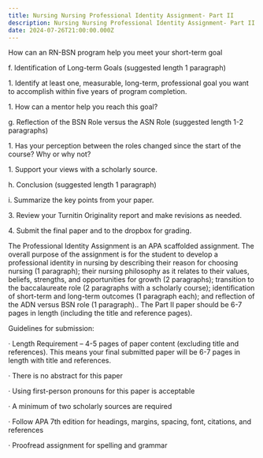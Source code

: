```yaml
---
title: Nursing Nursing Professional Identity Assignment- Part II
description: Nursing Nursing Professional Identity Assignment- Part II
date: 2024-07-26T21:00:00.000Z
---
```


How can an RN-BSN program help you meet your short-term goal

f. Identification of Long-term Goals (suggested length 1 paragraph)

1\. Identify at least one, measurable, long-term, professional goal you want to accomplish within five years of program completion.

1\. How can a mentor help you reach this goal?

g. Reflection of the BSN Role versus the ASN Role (suggested length 1-2 paragraphs)

1\. Has your perception between the roles changed since the start of the course? Why or why not?

1\. Support your views with a scholarly source.

h. Conclusion (suggested length 1 paragraph)

i. Summarize the key points from your paper.

3\. Review your Turnitin Originality report and make revisions as needed.

4\. Submit the final paper and to the dropbox for grading.

The Professional Identity Assignment is an APA scaffolded assignment. The overall purpose of the assignment is for the student to develop a professional identity in nursing by describing their reason for choosing nursing (1 paragraph); their nursing philosophy as it relates to their values, beliefs, strengths, and opportunities for growth (2 paragraphs); transition to the baccalaureate role (2 paragraphs with a scholarly course); identification of short-term and long-term outcomes (1 paragraph each); and reflection of the ADN versus BSN role (1 paragraph).. The Part II paper should be 6-7 pages in length (including the title and reference pages).

Guidelines for submission:

· Length Requirement – 4-5 pages of paper content (excluding title and references). This means your final submitted paper will be 6-7 pages in length with title and references.

· There is no abstract for this paper

· Using first-person pronouns for this paper is acceptable

· A minimum of two scholarly sources are required

· Follow APA 7th edition for headings, margins, spacing, font, citations, and references

· Proofread assignment for spelling and grammar
